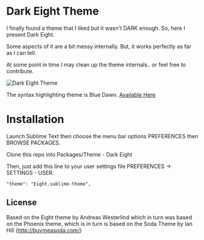 # Dark Eight Theme

I finally found a theme that I liked but it wasn't DARK enough. So, here I present Dark Eight.

Some aspects of it are a bit messy internally. But, it works perfectly as far as I can tell.

At some point in time I may clean up the theme internals.. or feel free to contribute.

![Dark Eight Theme](http://screencloud.net/img/screenshots/710fed128dd5fa98d508da7370c16502.png)

The syntax highlighting theme is Blue Dawn. [Available Here](https://github.com/daylerees/colour-schemes)

# Installation

Launch Sublime Text then choose the menu bar options PREFERENCES then BROWSE PACKAGES.

Clone this repo into Packages/Theme - Dark Eight

Then, just add this line to your user settings file PREFERENCES -> SETTINGS - USER:

    "theme": "Eight.sublime-theme",

## License

Based on the Eight theme by Andreas Westerlind which in turn was based on the Phoenix theme, which is in turn is based on the Soda Theme by Ian Hill (http://buymeasoda.com/)